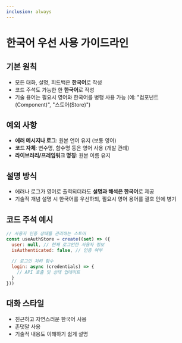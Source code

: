 ```yaml
---
inclusion: always
---
```


# 한국어 우선 사용 가이드라인

## 기본 원칙
- 모든 대화, 설명, 피드백은 **한국어**로 작성
- 코드 주석도 가능한 한 **한국어**로 작성
- 기술 용어는 필요시 영어와 한국어를 병행 사용 가능 (예: "컴포넌트(Component)", "스토어(Store)")

## 예외 사항
- **에러 메시지나 로그**: 원본 언어 유지 (보통 영어)
- **코드 자체**: 변수명, 함수명 등은 영어 사용 (개발 관례)
- **라이브러리/프레임워크 명칭**: 원본 이름 유지

## 설명 방식
- 에러나 로그가 영어로 출력되더라도 **설명과 해석은 한국어**로 제공
- 기술적 개념 설명 시 한국어를 우선하되, 필요시 영어 용어를 괄호 안에 병기

## 코드 주석 예시
```javascript
// 사용자 인증 상태를 관리하는 스토어
const useAuthStore = create((set) => ({
  user: null, // 현재 로그인한 사용자 정보
  isAuthenticated: false, // 인증 여부
  
  // 로그인 처리 함수
  login: async (credentials) => {
    // API 호출 및 상태 업데이트
  }
}))
```

## 대화 스타일
- 친근하고 자연스러운 한국어 사용
- 존댓말 사용
- 기술적 내용도 이해하기 쉽게 설명